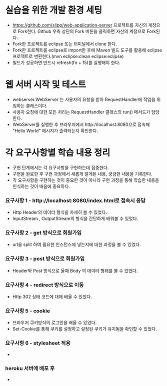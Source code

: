 # 실습을 위한 개발 환경 세팅
* https://github.com/slipp/web-application-server 프로젝트를 자신의 계정으로 Fork한다. Github 우측 상단의 Fork 버튼을 클릭하면 자신의 계정으로 Fork된다.
* Fork한 프로젝트를 eclipse 또는 터미널에서 clone 한다.
* Fork한 프로젝트를 eclipse로 import한 후에 Maven 빌드 도구를 활용해 eclipse 프로젝트로 변환한다.(mvn eclipse:clean eclipse:eclipse)
* 빌드가 성공하면 반드시 refresh(fn + f5)를 실행해야 한다.

# 웹 서버 시작 및 테스트
* webserver.WebServer 는 사용자의 요청을 받아 RequestHandler에 작업을 위임하는 클래스이다.
* 사용자 요청에 대한 모든 처리는 RequestHandler 클래스의 run() 메서드가 담당한다.
* WebServer를 실행한 후 브라우저에서 http://localhost:8080으로 접속해 "Hello World" 메시지가 출력되는지 확인한다.

# 각 요구사항별 학습 내용 정리
* 구현 단계에서는 각 요구사항을 구현하는데 집중한다. 
* 구현을 완료한 후 구현 과정에서 새롭게 알게된 내용, 궁금한 내용을 기록한다.
* 각 요구사항을 구현하는 것이 중요한 것이 아니라 구현 과정을 통해 학습한 내용을 인식하는 것이 배움에 중요하다. 

### 요구사항 1 - http://localhost:8080/index.html로 접속시 응답
* Http Header의 데이터 형식을 자세히 볼 수 있었다.
* InputStream , OutputStream의 형식을 간단하게 배워볼 수 있었다.

### 요구사항 2 - get 방식으로 회원가입
* url을 split 하여 필요한 인스턴스에 넣는지에 대한 과정을 볼 수 있었다.

### 요구사항 3 - post 방식으로 회원가입
*  Header와 Post 방식으로 올때 Body 의 데이터 형태를 볼 수 있었다.

### 요구사항 4 - redirect 방식으로 이동
* Http 302 상태 코드에 대해 배울 수 있었다.

### 요구사항 5 - cookie
* 브라우저 쿠키방식의 로그인을 배울 수 있었다.
* Set-Cookie를 통해 쿠키를 설정하고 설정된 쿠키가 유지됨을 확인할 수 있었다.

### 요구사항 6 - stylesheet 적용
* 

### heroku 서버에 배포 후
* 